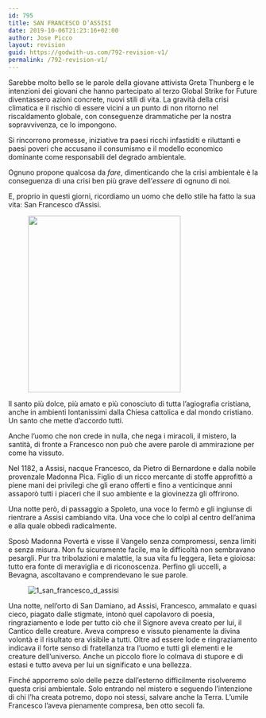 ```yaml
---
id: 795
title: SAN FRANCESCO D’ASSISI
date: 2019-10-06T21:23:16+02:00
author: Jose Picco
layout: revision
guid: https://godwith-us.com/792-revision-v1/
permalink: /792-revision-v1/
---
```

Sarebbe molto bello se le parole della giovane attivista Greta Thunberg e le intenzioni dei giovani che hanno partecipato al terzo Global Strike for Future diventassero azioni concrete, nuovi stili di vita. La gravità della crisi climatica e il rischio di essere vicini a un punto di non ritorno nel riscaldamento globale, con conseguenze drammatiche per la nostra sopravvivenza, ce lo impongono.

Si rincorrono promesse, iniziative tra paesi ricchi infastiditi e riluttanti e paesi poveri che accusano il consumismo e il modello economico dominante come responsabili del degrado ambientale. 

Ognuno propone qualcosa da _fare_, dimenticando che la crisi ambientale è la conseguenza di una crisi ben più grave dell’_essere_ di ognuno di noi.

E, proprio in questi giorni, ricordiamo un uomo che dello stile ha fatto la sua vita: San Francesco d’Assisi.

<div class="wp-block-image">
  <figure class="aligncenter is-resized"><img src="https://godwith-us.com/wp-content/uploads/2019/10/Francesco.jpg" alt="" class="wp-image-793" width="307" height="356" /></figure>
</div>

Il santo più dolce, più amato e più conosciuto di tutta l’agiografia cristiana, anche in ambienti lontanissimi dalla Chiesa cattolica e dal mondo cristiano. Un santo che mette d’accordo tutti. 

Anche l’uomo che non crede in nulla, che nega i miracoli, il mistero, la santità, di fronte a Francesco non può che avere parole di ammirazione per come ha vissuto.

Nel 1182, a Assisi, nacque Francesco, da Pietro di Bernardone e dalla nobile provenzale Madonna Pica. Figlio di un ricco mercante di stoffe approfittò a piene mani dei privilegi che gli erano offerti e fino a venticinque anni assaporò tutti i piaceri che il suo ambiente e la giovinezza gli offrirono.

Una notte però, di passaggio a Spoleto, una voce lo fermò e gli ingiunse di rientrare a Assisi cambiando vita. Una voce che lo colpì al centro dell’anima e alla quale obbedì radicalmente. 

Sposò Madonna Povertà e visse il Vangelo senza compromessi, senza limiti e senza misura. Non fu sicuramente facile, ma le difficoltà non sembravano pesargli. Pur tra tribolazioni e malattie, la sua vita fu leggera, lieta e gioiosa: tutto era fonte di meraviglia e di riconoscenza. Perfino gli uccelli, a Bevagna, ascoltavano e comprendevano le sue parole.<figure class="wp-block-image">

![1_san_francesco_d_assisi]() </figure> 

Una notte, nell’orto di San Damiano, ad Assisi, Francesco, ammalato e quasi cieco, piagato dalle stigmate, intonò quel capolavoro di poesia, ringraziamento e lode per tutto ciò che il Signore aveva creato per lui, il Cantico delle creature. Aveva compreso e vissuto pienamente la divina volontà e il risultato era visibile a tutti. Oltre ad essere lode e ringraziamento indicava il forte senso di fratellanza tra l’uomo e tutti gli elementi e le creature dell’universo. Anche un piccolo fiore lo colmava di stupore e di estasi e tutto aveva per lui un significato e una bellezza.

Finché apporremo solo delle pezze dall’esterno difficilmente risolveremo questa crisi ambientale. Solo entrando nel mistero e seguendo l’intenzione di chi l’ha creata potremo, dopo noi stessi, salvare anche la Terra. L’umile Francesco l’aveva pienamente compresa, ben otto secoli fa.
